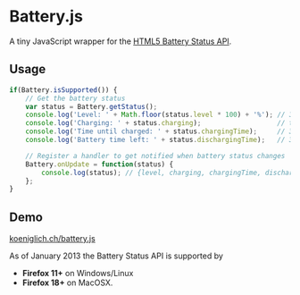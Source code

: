 # Battery.js

A tiny JavaScript wrapper for the [HTML5 Battery Status API](http://www.w3.org/TR/battery-status/).

## Usage

```JavaScript
if(Battery.isSupported()) {
	// Get the battery status
	var status = Battery.getStatus();
	console.log('Level: ' + Math.floor(status.level * 100) + '%'); // 30%
	console.log('Charging: ' + status.charging);                   // true
	console.log('Time until charged: ' + status.chargingTime);     // 3600 (seconds) or Infinity
	console.log('Battery time left: ' + status.dischargingTime);   // 3600 (seconds) or Infinity

	// Register a handler to get notified when battery status changes
	Battery.onUpdate = function(status) {
		console.log(status); // {level, charging, chargingTime, dischargingTime}
	};
}
```

## Demo

[koeniglich.ch/battery.js](http://koeniglich.ch/battery.js)

As of January 2013 the Battery Status API is supported by

- **Firefox 11+** on Windows/Linux
- **Firefox 18+** on MacOSX.